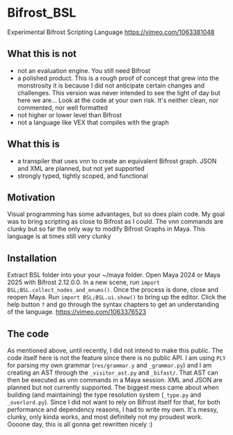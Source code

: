 # Bifrost_BSL
Experimental Bifrost Scripting Language
https://vimeo.com/1063381048

## What this is not
- not an evaluation engine. You still need Bifrost
- a polished product. This is a rough proof of concept that grew into the monstrosity it is because I did not anticipate certain changes and challenges. This version was never intended to see the light of day but here we are... Look at the code at your own risk. It's neither clean, nor commented, nor well formatted
- not higher or lower level than Bifrost
- not a language like VEX that compiles with the graph

## What this is
- a transpiler that uses vnn to create an equivalent Bifrost graph. JSON and XML are planned, but not yet supported
- strongly typed, tightly scoped, and functional 

## Motivation
Visual programming has some advantages, but so does plain code. My goal was to bring scripting as close to Bifrost as I could. The vnn commands are clunky but so far the only way to modify Bifrost Graphs in Maya. This language is at times still very clunky

## Installation
Extract BSL folder into your your ~/maya folder. Open Maya 2024 or Maya 2025 with Bifrost 2.12.0.0. In a new scene, run `import BSL;BSL.collect_nodes_and_enums()`. Once the process is done, close and reopen Maya. Run `import BSL;BSL.ui.show()` to bring up the editor. Click the help button `?` and go through the syntax chapters to get an understanding of the language.
https://vimeo.com/1063376523

## The code
As mentioned above, until recently, I did not intend to make this public. The code itself here is not the feature since there is no public API. I am using `PLY` for parsing my own grammar (`res/grammar.y` and `_grammar.py`) and I am creating an AST through the `_visitor_ast.py` and `_bifast/`. That AST can then be executed as vnn commands in a Maya session. XML and JSON are planned but not currently supported. The biggest mess came about when building (and maintaining) the type resolution system (`_type.py` and `_overlord.py`). Since I did not want to rely on Bifrost itself for that, for both performance and dependency reasons, I had to write my own. It's messy, clunky, only kinda works, and most definitely not my proudest work. Oooone day, this is all gonna get rewritten nicely :)
